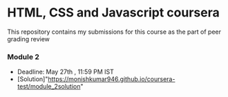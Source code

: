 # HTML, CSS and Javascript  coursera 

This repository contains my submissions for this course as the part of peer grading review

### Module 2
* Deadline: May 27th , 11:59 PM IST
* [Solution]"https://monishkumar946.github.io/coursera-test/module_2solution"
